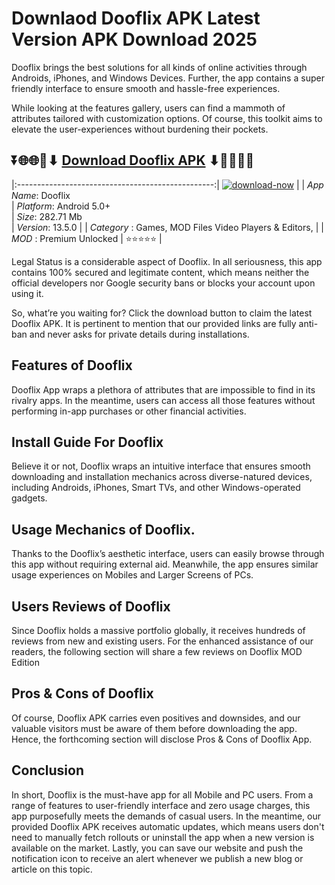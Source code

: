 # Downlaod Dooflix APK Latest Version APK Download 2025

Dooflix brings the best solutions for all kinds of online activities through Androids, iPhones, and Windows Devices. Further, the app contains a super friendly interface to ensure smooth and hassle-free experiences.

While looking at the features gallery, users can find a mammoth of attributes tailored with customization options. Of course, this toolkit aims to elevate the user-experiences without burdening their pockets.

## ⏬🌐🌐📌⬇ [Download Dooflix APK](https://newsloopy.com/dooflix-apk/) ⬇📌🌐🌐⏬

|:-------------------------------------------------:|
[![download-now](https://github.com/user-attachments/assets/22657e67-9d2d-46af-a41a-5d365d2ddc1f)](https://newsloopy.com/dooflix-apk/)  |
| *App Name*: Dooflix                     
| *Platform*: Android 5.0+                     
| *Size*: 282.71 Mb                                                  
| *Version*: 13.5.0    |
| *Category* : Games, MOD Files Video Players & Editors, |
| *MOD* : Premium Unlocked
| ⭐⭐⭐⭐⭐ |

Legal Status is a considerable aspect of Dooflix. In all seriousness, this app contains 100% secured and legitimate content, which means neither the official developers nor Google security bans or blocks your account upon using it. 

So, what’re you waiting for? Click the download button to claim the latest Dooflix APK. It is pertinent to mention that our provided links are fully anti-ban and never asks for private details during installations. 

## Features of Dooflix

Dooflix App wraps a plethora of attributes that are impossible to find in its rivalry apps. In the meantime, users can access all those features without performing in-app purchases or other financial activities.

## Install Guide For Dooflix

Believe it or not, Dooflix wraps an intuitive interface that ensures smooth downloading and installation mechanics across diverse-natured devices, including Androids, iPhones, Smart TVs, and other Windows-operated gadgets.

## Usage Mechanics of Dooflix. 

Thanks to the Dooflix’s aesthetic interface, users can easily browse through this app without requiring external aid. Meanwhile, the app ensures similar usage experiences on Mobiles and Larger Screens of PCs.

## Users Reviews of Dooflix

Since Dooflix holds a massive portfolio globally, it receives hundreds of reviews from new and existing users. For the enhanced assistance of our readers, the following section will share a few reviews on Dooflix MOD Edition

## Pros & Cons of Dooflix

Of course, Dooflix APK carries even positives and downsides, and our valuable visitors must be aware of them before downloading the app. Hence, the forthcoming section will disclose Pros & Cons of Dooflix App.

## Conclusion

In short, Dooflix is the must-have app for all Mobile and PC users. From a range of features to user-friendly interface and zero usage charges, this app purposefully meets the demands of casual users. In the meantime, our provided Dooflix APK receives automatic updates, which means users don't need to manually fetch rollouts or uninstall the app when a new version is available on the market. Lastly, you can save our website and push the notification icon to receive an alert whenever we publish a new blog or article on this topic. 
